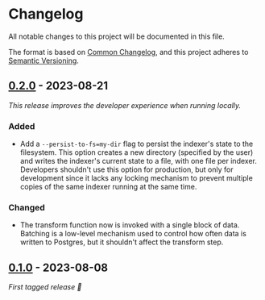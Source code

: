 # Changelog

All notable changes to this project will be documented in this file.

The format is based on [Common Changelog](https://common-changelog.org/), and
this project adheres to
[Semantic Versioning](https://semver.org/spec/v2.0.0.html).

## [0.2.0] - 2023-08-21

_This release improves the developer experience when running locally._

### Added

 - Add a `--persist-to-fs=my-dir` flag to persist the indexer's state to the
   filesystem. This option creates a new directory (specified by the user) and
   writes the indexer's current state to a file, with one file per indexer.
   Developers shouldn't use this option for production, but only for
   development since it lacks any locking mechanism to prevent multiple copies
   of the same indexer running at the same time.

### Changed

 - The transform function now is invoked with a single block of data.
 Batching is a low-level mechanism used to control how often data is written to Postgres,
 but it shouldn't affect the transform step.

## [0.1.0] - 2023-08-08

_First tagged release 🎉_


[0.2.0]: https://github.com/apibara/dna/releases/tag/sink-postgres/v0.2.0
[0.1.0]: https://github.com/apibara/dna/releases/tag/sink-postgres/v0.1.0
